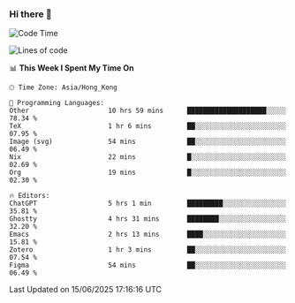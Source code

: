 ### Hi there 👋

<!--
**nicehiro/nicehiro** is a ✨ _special_ ✨ repository because its `README.md` (this file) appears on your GitHub profile.

Here are some ideas to get you started:

- 🔭 I’m currently working on ...
- 🌱 I’m currently learning ...
- 👯 I’m looking to collaborate on ...
- 🤔 I’m looking for help with ...
- 💬 Ask me about ...
- 📫 How to reach me: ...
- 😄 Pronouns: ...
- ⚡ Fun fact: ...
-->

<!--START_SECTION:waka-->
![Code Time](http://img.shields.io/badge/Code%20Time-730%20hrs%2026%20mins-blue)

![Lines of code](https://img.shields.io/badge/From%20Hello%20World%20I%27ve%20Written-1.7%20million%20lines%20of%20code-blue)

📊 **This Week I Spent My Time On** 

```text
🕑︎ Time Zone: Asia/Hong_Kong

💬 Programming Languages: 
Other                    10 hrs 59 mins      ████████████████████░░░░░   78.34 % 
TeX                      1 hr 6 mins         ██░░░░░░░░░░░░░░░░░░░░░░░   07.95 % 
Image (svg)              54 mins             ██░░░░░░░░░░░░░░░░░░░░░░░   06.49 % 
Nix                      22 mins             █░░░░░░░░░░░░░░░░░░░░░░░░   02.69 % 
Org                      19 mins             █░░░░░░░░░░░░░░░░░░░░░░░░   02.30 % 

🔥 Editors: 
ChatGPT                  5 hrs 1 min         █████████░░░░░░░░░░░░░░░░   35.81 % 
Ghostty                  4 hrs 31 mins       ████████░░░░░░░░░░░░░░░░░   32.20 % 
Emacs                    2 hrs 13 mins       ████░░░░░░░░░░░░░░░░░░░░░   15.81 % 
Zotero                   1 hr 3 mins         ██░░░░░░░░░░░░░░░░░░░░░░░   07.54 % 
Figma                    54 mins             ██░░░░░░░░░░░░░░░░░░░░░░░   06.49 % 
```


 Last Updated on 15/06/2025 17:16:16 UTC
<!--END_SECTION:waka-->
